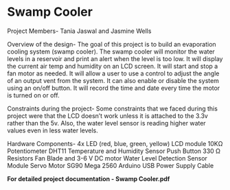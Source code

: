 # Swamp Cooler

Project Members- Tania Jaswal and Jasmine Wells


Overview of the design-
The goal of this project is to build an evaporation cooling system (swamp cooler). The swamp cooler will monitor the water levels in a reservoir and print an alert when the level is too low. It will display the current air temp and humidity on an LCD screen. It will start and stop a fan motor as needed. It will allow a user to use a control to adjust the angle of an output vent from the system. It can also enable or disable the system using an on/off button. It will record the time and date every time the motor is turned on or off. 

Constraints during the project-
Some constraints that we faced during this project were that the LCD doesn’t work unless it is attached to the 3.3v rather than the 5v. Also, the water level sensor is reading higher water values even in less water levels. 


Hardware Components-
4x LED (red, blue, green, yellow)
 LCD module
10KΩ Potentiometer
DHT11 Temperature and Humidity Sensor 
Push Button
330 Ω Resistors
Fan Blade and 3-6 V DC motor
Water Level Detection Sensor Module 
Servo Motor SG90
Mega 2560 Arduino
USB Power Supply Cable


**For detailed project documentation - Swamp Cooler.pdf**


